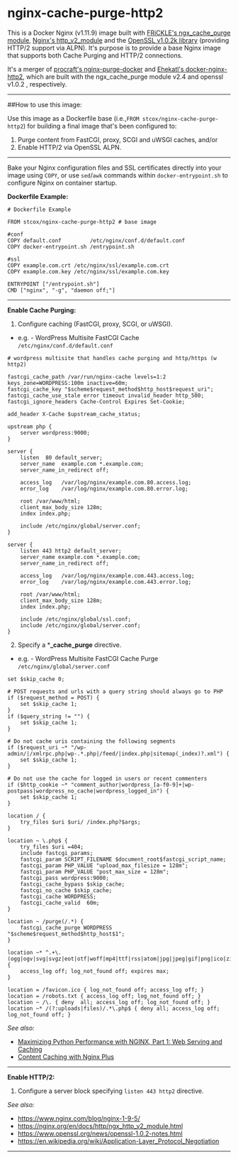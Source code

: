 # nginx-cache-purge-http2

This is a Docker Nginx (v1.11.9) image built with [FRiCKLE's ngx_cache_purge module](https://github.com/FRiCKLE/ngx_cache_purge), [Nginx's http_v2_module](https://nginx.org/en/docs/http/ngx_http_v2_module.html) and the [OpenSSL v1.0.2k library](https://www.openssl.org/) (providing HTTP/2 support via ALPN). It's purpose is to provide a base Nginx image that supports both Cache Purging and HTTP/2 connections.

It's a merger of [procraft's nginx-purge-docker](https://github.com/procraft/nginx-purge-docker) and [Ehekatl's docker-nginx-http2](https://github.com/Ehekatl/docker-nginx-http2), which are built with the ngx_cache_purge module v2.4 and openssl v1.0.2 , respectively.

---

##How to use this image:

Use this image as a Dockerfile base (i.e.,```FROM stcox/nginx-cache-purge-http2```) for building a final image that's been configured to:

1. Purge content from FastCGI, proxy, SCGI and uWSGI caches, and/or
2. Enable HTTP/2 via OpenSSL ALPN.

---

Bake your Nginx configuration files and SSL certificates directly into your image using ```COPY```, or use ```sed```/```awk``` commands within ```docker-entrypoint.sh``` to configure Nginx on container startup.

**Dockerfile Example:**
```
# Dockerfile Example

FROM stcox/nginx-cache-purge-http2 # base image

#conf
COPY default.conf         /etc/nginx/conf.d/default.conf
COPY docker-entrypoint.sh /entrypoint.sh

#ssl
COPY example.com.crt /etc/nginx/ssl/example.com.crt
COPY example.com.key /etc/nginx/ssl/example.com.key

ENTRYPOINT ["/entrypoint.sh"]
CMD ["nginx", "-g", "daemon off;"]
```

---

**Enable Cache Purging:**

1. Configure caching (FastCGI, proxy, SCGI, or uWSGI).
  - e.g. - WordPress Multisite FastCGI Cache ```/etc/nginx/conf.d/default.conf```
  ```
# wordpress multisite that handles cache purging and http/https (w http2)

fastcgi_cache_path /var/run/nginx-cache levels=1:2 keys_zone=WORDPRESS:100m inactive=60m;
fastcgi_cache_key "$scheme$request_method$http_host$request_uri";
fastcgi_cache_use_stale error timeout invalid_header http_500;
fastcgi_ignore_headers Cache-Control Expires Set-Cookie;

add_header X-Cache $upstream_cache_status;

upstream php {  
    server wordpress:9000;
}

server {
    listen  80 default_server;
    server_name  example.com *.example.com;
    server_name_in_redirect off;

    access_log   /var/log/nginx/example.com.80.access.log;
    error_log    /var/log/nginx/example.com.80.error.log;

    root /var/www/html;
    client_max_body_size 128m;
    index index.php;

    include /etc/nginx/global/server.conf;
}

server {
    listen 443 http2 default_server;
    server_name example.com *.example.com;
    server_name_in_redirect off;

    access_log   /var/log/nginx/example.com.443.access.log;
    error_log    /var/log/nginx/example.com.443.error.log;

    root /var/www/html;
    client_max_body_size 128m;
    index index.php;

    include /etc/nginx/global/ssl.conf;
    include /etc/nginx/global/server.conf;
}
  ```

2. Specify a \***\_cache_purge** directive.
  - e.g. - WordPress Multisite FastCGI Cache Purge ```/etc/nginx/global/server.conf```
  ```
set $skip_cache 0;

# POST requests and urls with a query string should always go to PHP
if ($request_method = POST) {
    set $skip_cache 1;
}   
if ($query_string != "") {
    set $skip_cache 1;
}   

# Do not cache uris containing the following segments
if ($request_uri ~* "/wp-admin/|/xmlrpc.php|wp-.*.php|/feed/|index.php|sitemap(_index)?.xml") {
    set $skip_cache 1;
}   

# Do not use the cache for logged in users or recent commenters
if ($http_cookie ~* "comment_author|wordpress_[a-f0-9]+|wp-postpass|wordpress_no_cache|wordpress_logged_in") {
    set $skip_cache 1;
}

location / {
    try_files $uri $uri/ /index.php?$args;
}

location ~ \.php$ {
    try_files $uri =404; 
    include fastcgi_params;
    fastcgi_param SCRIPT_FILENAME $document_root$fastcgi_script_name;
    fastcgi_param PHP_VALUE "upload_max_filesize = 128m";
    fastcgi_param PHP_VALUE "post_max_size = 128m";
    fastcgi_pass wordpress:9000;
    fastcgi_cache_bypass $skip_cache;
    fastcgi_no_cache $skip_cache;
    fastcgi_cache WORDPRESS;
    fastcgi_cache_valid  60m;
}

location ~ /purge(/.*) {
    fastcgi_cache_purge WORDPRESS "$scheme$request_method$http_host$1";
}

location ~* ^.+\.(ogg|ogv|svg|svgz|eot|otf|woff|mp4|ttf|rss|atom|jpg|jpeg|gif|png|ico|zip|tgz|gz|rar|bz2|doc|xls|exe|ppt|tar|mid|midi|wav|bmp|rtf)$ {
    access_log off;	log_not_found off; expires max;
}

location = /favicon.ico { log_not_found off; access_log off; }
location = /robots.txt { access_log off; log_not_found off; }
location ~ /\. { deny  all; access_log off; log_not_found off; }
location ~* /(?:uploads|files)/.*\.php$ { deny all; access_log off; log_not_found off; }
  ```

_See also:_
- [Maximizing Python Performance with NGINX, Part 1: Web Serving and Caching](https://www.nginx.com/blog/maximizing-python-performance-with-nginx-parti-web-serving-and-caching/)
- [Content Caching with Nginx Plus](https://www.nginx.com/products/content-caching-nginx-plus/)

---
**Enable HTTP/2:**

1. Configure a server block specifying ```listen 443 http2``` directive.

_See also:_
- https://www.nginx.com/blog/nginx-1-9-5/
- https://nginx.org/en/docs/http/ngx_http_v2_module.html
- https://www.openssl.org/news/openssl-1.0.2-notes.html
- https://en.wikipedia.org/wiki/Application-Layer_Protocol_Negotiation


---
